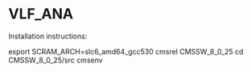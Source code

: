 # VLF_ANA

Installation instructions:

export SCRAM_ARCH=slc6_amd64_gcc530
cmsrel CMSSW_8_0_25
cd CMSSW_8_0_25/src
cmsenv

